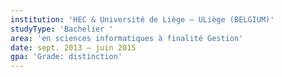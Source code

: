 ```yaml
---
institution: 'HEC & Université de Liège – ULiège (BELGIUM)'
studyType: 'Bachelier '
area: 'en sciences informatiques à finalité Gestion'
date: sept. 2013 – juin 2015
gpa: 'Grade: distinction'
---
```

